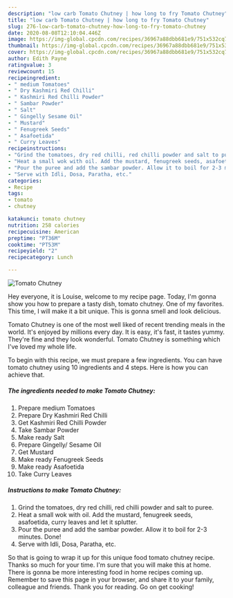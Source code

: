 ```yaml
---
description: "low carb Tomato Chutney | how long to fry Tomato Chutney"
title: "low carb Tomato Chutney | how long to fry Tomato Chutney"
slug: 276-low-carb-tomato-chutney-how-long-to-fry-tomato-chutney
date: 2020-08-08T12:10:04.446Z
image: https://img-global.cpcdn.com/recipes/36967a88dbb681e9/751x532cq70/tomato-chutney-recipe-main-photo.jpg
thumbnail: https://img-global.cpcdn.com/recipes/36967a88dbb681e9/751x532cq70/tomato-chutney-recipe-main-photo.jpg
cover: https://img-global.cpcdn.com/recipes/36967a88dbb681e9/751x532cq70/tomato-chutney-recipe-main-photo.jpg
author: Edith Payne
ratingvalue: 3
reviewcount: 15
recipeingredient:
- " medium Tomatoes"
- " Dry Kashmiri Red Chilli"
- " Kashmiri Red Chilli Powder"
- " Sambar Powder"
- " Salt"
- " Gingelly Sesame Oil"
- " Mustard"
- " Fenugreek Seeds"
- " Asafoetida"
- " Curry Leaves"
recipeinstructions:
- "Grind the tomatoes, dry red chilli, red chilli powder and salt to puree."
- "Heat a small wok with oil. Add the mustard, fenugreek seeds, asafoetida, curry leaves and let it splutter."
- "Pour the puree and add the sambar powder. Allow it to boil for 2-3 minutes. Done!"
- "Serve with Idli, Dosa, Paratha, etc."
categories:
- Recipe
tags:
- tomato
- chutney

katakunci: tomato chutney 
nutrition: 258 calories
recipecuisine: American
preptime: "PT36M"
cooktime: "PT53M"
recipeyield: "2"
recipecategory: Lunch

---
```



![Tomato Chutney](https://img-global.cpcdn.com/recipes/36967a88dbb681e9/751x532cq70/tomato-chutney-recipe-main-photo.jpg)

Hey everyone, it is Louise, welcome to my recipe page. Today, I'm gonna show you how to prepare a tasty dish, tomato chutney. One of my favorites. This time, I will make it a bit unique. This is gonna smell and look delicious.



Tomato Chutney is one of the most well liked of recent trending meals in the world. It's enjoyed by millions every day. It is easy, it's fast, it tastes yummy. They're fine and they look wonderful. Tomato Chutney is something which I've loved my whole life.


To begin with this recipe, we must prepare a few ingredients. You can have tomato chutney using 10 ingredients and 4 steps. Here is how you can achieve that.

<!--inarticleads1-->

##### The ingredients needed to make Tomato Chutney:

1. Prepare  medium Tomatoes
1. Prepare  Dry Kashmiri Red Chilli
1. Get  Kashmiri Red Chilli Powder
1. Take  Sambar Powder
1. Make ready  Salt
1. Prepare  Gingelly/ Sesame Oil
1. Get  Mustard
1. Make ready  Fenugreek Seeds
1. Make ready  Asafoetida
1. Take  Curry Leaves




<!--inarticleads2-->

##### Instructions to make Tomato Chutney:

1. Grind the tomatoes, dry red chilli, red chilli powder and salt to puree.
1. Heat a small wok with oil. Add the mustard, fenugreek seeds, asafoetida, curry leaves and let it splutter.
1. Pour the puree and add the sambar powder. Allow it to boil for 2-3 minutes. Done!
1. Serve with Idli, Dosa, Paratha, etc.




So that is going to wrap it up for this unique food tomato chutney recipe. Thanks so much for your time. I'm sure that you will make this at home. There is gonna be more interesting food in home recipes coming up. Remember to save this page in your browser, and share it to your family, colleague and friends. Thank you for reading. Go on get cooking!
